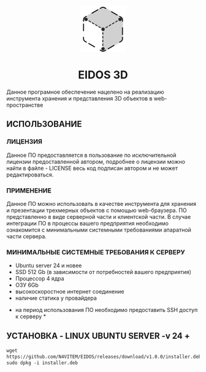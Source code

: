 <div align="center">
  <img height="120px" src="https://github.com/N4VITEM/EIDOS/blob/main/EIDOS3D.png?raw=true" alt="img"/>
  <h1>EIDOS 3D</h1>
</div>
Данное програмное обеспечение нацелено на реализацию инструмента хранения и представления 3D объектов в web-пространстве

## ИСПОЛЬЗОВАНИЕ

### ЛИЦЕНЗИЯ
Данное ПО предоставляется в пользование по исключительной лицензии предоставленной автором, подробнее о лицензии можно найти в файле - LICENSE
весь код подписан автором и не может редактироваться.

### ПРИМЕНЕНИЕ
Данное ПО можно использовать в качестве инструмента для хранения и презентации трехмерных объектов с помощью web-браузера.
ПО представленно в виде серверной части и клиентской части. В случае интеграции ПО в процессы вашего предприятия необходимо ознакомится с минимальными системными требованиями апаратной части сервера.

### МИНИМАЛЬНЫЕ СИСТЕМНЫЕ ТРЕБОВАНИЯ К СЕРВЕРУ
- Ubuntu server 24 и новее
- SSD 512 Gb (в зависимости от потребностей вашего предприятия)
- Процессор 4 ядра
- ОЗУ 6Gb
- высокоскоростное интернет соединение
- наличие статика у провайдера

* на период использования ПО необходимо предоставить SSH доступ к серверу *

## УСТАНОВКА - LINUX UBUNTU SERVER -v 24 +
```
wget https://github.com/N4VITEM/EIDOS/releases/download/v1.0.0/installer.deb
sudo dpkg -i installer.deb
```








